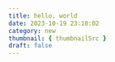 ```yaml
---
title: hello, world
date: 2023-10-19 23:10:02
category: new
thumbnail: { thumbnailSrc }
draft: false
---
```



